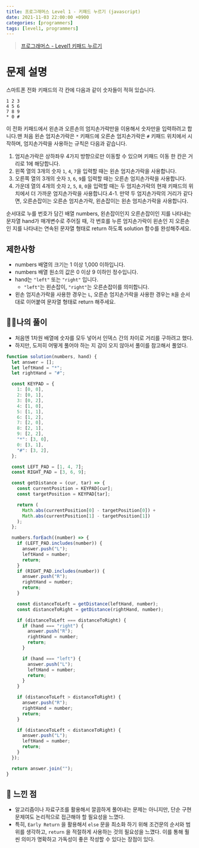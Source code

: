 ```yaml
---
title: 프로그래머스 Level 1 - 키패드 누르기 (javascript)
date: 2021-11-03 22:00:00 +0900
categories: [programmers]
tags: [level1, programmers]
---
```


> [프로그래머스 - Level1 키패드 누르기](https://programmers.co.kr/learn/courses/30/lessons/67256)

# 문제 설명

스마트폰 전화 키패드의 각 칸에 다음과 같이 숫자들이 적혀 있습니다.

```
1 2 3
4 5 6
7 8 9
* 0 #
```

이 전화 키패드에서 왼손과 오른손의 엄지손가락만을 이용해서 숫자만을 입력하려고 합니다.맨 처음 왼손 엄지손가락은 `*` 키패드에 오른손 엄지손가락은 `#` 키패드 위치에서 시작하며, 엄지손가락을 사용하는 규칙은 다음과 같습니다.

1. 엄지손가락은 상하좌우 4가지 방향으로만 이동할 수 있으며 키패드 이동 한 칸은 거리로 1에 해당합니다.
2. 왼쪽 열의 3개의 숫자 `1`, `4`, `7`을 입력할 때는 왼손 엄지손가락을 사용합니다.
3. 오른쪽 열의 3개의 숫자 `3`, `6`, `9`를 입력할 때는 오른손 엄지손가락을 사용합니다.
4. 가운데 열의 4개의 숫자 `2`, `5`, `8`, `0`을 입력할 때는 두 엄지손가락의 현재 키패드의 위치에서 더 가까운 엄지손가락을 사용합니다.4-1. 만약 두 엄지손가락의 거리가 같다면, 오른손잡이는 오른손 엄지손가락, 왼손잡이는 왼손 엄지손가락을 사용합니다.

순서대로 누를 번호가 담긴 배열 numbers, 왼손잡이인지 오른손잡이인 지를 나타내는 문자열 hand가 매개변수로 주어질 때, 각 번호를 누른 엄지손가락이 왼손인 지 오른손인 지를 나타내는 연속된 문자열 형태로 return 하도록 solution 함수를 완성해주세요.

## 제한사항

- numbers 배열의 크기는 1 이상 1,000 이하입니다.
- numbers 배열 원소의 값은 0 이상 9 이하인 정수입니다.
- hand는 `"left"` 또는 `"right"` 입니다.
  - `"left"`는 왼손잡이, `"right"`는 오른손잡이를 의미합니다.
- 왼손 엄지손가락을 사용한 경우는 `L`, 오른손 엄지손가락을 사용한 경우는 `R`을 순서대로 이어붙여 문자열 형태로 return 해주세요.

## 🙋‍♂️나의 풀이

- 처음엔 1차원 배열에 숫자를 모두 넣어서 인덱스 간의 차이로 거리를 구하려고 했다.
- 하지만, 도저히 어떻게 풀어야 하는 지 감이 오지 않아서 풀이를 참고해서 풀었다.

```javascript
function solution(numbers, hand) {
  let answer = [];
  let leftHand = "*";
  let rightHand = "#";

  const KEYPAD = {
    1: [0, 0],
    2: [0, 1],
    3: [0, 2],
    4: [1, 0],
    5: [1, 1],
    6: [1, 2],
    7: [2, 0],
    8: [2, 1],
    9: [2, 2],
    "*": [3, 0],
    0: [3, 1],
    "#": [3, 2],
  };

  const LEFT_PAD = [1, 4, 7];
  const RIGHT_PAD = [3, 6, 9];

  const getDistance = (cur, tar) => {
    const currentPosition = KEYPAD[cur];
    const targetPosition = KEYPAD[tar];

    return (
      Math.abs(currentPosition[0] - targetPosition[0]) +
      Math.abs(currentPosition[1] - targetPosition[1])
    );
  };

  numbers.forEach((number) => {
    if (LEFT_PAD.includes(number)) {
      answer.push("L");
      leftHand = number;
      return;
    }
    if (RIGHT_PAD.includes(number)) {
      answer.push("R");
      rightHand = number;
      return;
    }

    const distanceToLeft = getDistance(leftHand, number);
    const distanceToRight = getDistance(rightHand, number);

    if (distanceToLeft === distanceToRight) {
      if (hand === "right") {
        answer.push("R");
        rightHand = number;
        return;
      }

      if (hand === "left") {
        answer.push("L");
        leftHand = number;
        return;
      }
    }

    if (distanceToLeft > distanceToRight) {
      answer.push("R");
      rightHand = number;
      return;
    }

    if (distanceToLeft < distanceToRight) {
      answer.push("L");
      leftHand = number;
      return;
    }
  });

  return answer.join("");
}
```

## 👀 느낀 점

- 알고리즘이나 자료구조를 활용해서 깔끔하게 풀어내는 문제는 아니지만, 단순 구현 문제여도 논리적으로 접근해야 할 필요성을 느꼈다.
- 특히, `Early Return` 을 활용해서 `else` 문을 최소화 하기 위해 조건문의 순서와 범위를 생각하고, `return` 을 적절하게 사용하는 것의 필요성을 느꼈다. 이를 통해 훨씬 의미가 명확하고 가독성이 좋은 작성할 수 있다는 장점이 있다.

